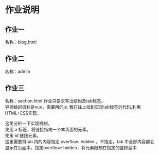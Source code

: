 # 作业说明

## 作业一

名称：blog.html

## 作业二

名称：admin

## 作业三

名称：section.html
作业只要求写出结构及tab标签。  
导师给的资料是vue，需要用的js.
我在往上找到实现tab标签的代码,利用HTML+CSS实现。

这里分析一下实现机制。  
使用 a 标签，将链接指向一个本页面的元素。  
使用 id 链接元素。  
这里需要将tab 内的内容指定 overflow: hidden 。不指定，tab 中全部内容都会显示在页面中，指定overflow: hidden，将元素限制在指定的盒模型中
